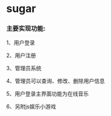 # sugar

<h3>主要实现功能:</h3>
<P>1、用户登录</p>
<P>2、用户注册</p>
<P>3、管理员系统</p>
<P>4、管理员可以查询、修改、删除用户信息</p>
<P>5、用户登录主界面功能为在线音乐</p>
<P>6、另附js娱乐小游戏</p>
